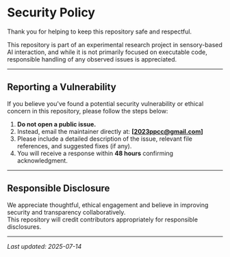 # Security Policy

Thank you for helping to keep this repository safe and respectful.

This repository is part of an experimental research project in sensory-based AI interaction, and while it is not primarily focused on executable code, responsible handling of any observed issues is appreciated.

---

## Reporting a Vulnerability

If you believe you've found a potential security vulnerability or ethical concern in this repository, please follow the steps below:

1. **Do not open a public issue.**
2. Instead, email the maintainer directly at: **[2023ppcc@gmail.com]**
3. Please include a detailed description of the issue, relevant file references, and suggested fixes (if any).
4. You will receive a response within **48 hours** confirming acknowledgment.

---

## Responsible Disclosure

We appreciate thoughtful, ethical engagement and believe in improving security and transparency collaboratively.  
This repository will credit contributors appropriately for responsible disclosures.

---

_Last updated: 2025-07-14_  
